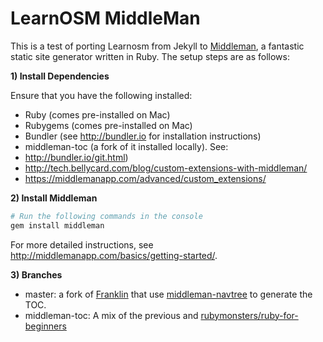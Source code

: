 # LearnOSM MiddleMan

This is a test of porting Learnosm from Jekyll to [Middleman](http://middlemanapp.com/), a fantastic static site generator written in Ruby. The setup steps are as follows:

**1) Install Dependencies**

Ensure that you have the following installed:
* Ruby (comes pre-installed on Mac)
* Rubygems (comes pre-installed on Mac)
* Bundler (see http://bundler.io for installation instructions)
* middleman-toc (a fork of it installed locally). See:
 * http://bundler.io/git.html)
 * http://tech.bellycard.com/blog/custom-extensions-with-middleman/
 * https://middlemanapp.com/advanced/custom_extensions/

**2) Install Middleman**

```bash
# Run the following commands in the console
gem install middleman
```

For more detailed instructions, see http://middlemanapp.com/basics/getting-started/.

**3) Branches**

* master: a fork of [Franklin](https://github.com/bryanbraun/franklin) that use [middleman-navtree](https://github.com/bryanbraun/middleman-navtree) to generate the TOC.
* middleman-toc: A mix of the previous and [rubymonsters/ruby-for-beginners](https://github.com/rubymonsters/ruby-for-beginners)
